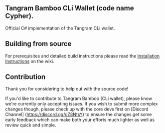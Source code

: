 
## Tangram Bamboo CLi Wallet (code name Cypher).

Official C# implementation of the Tangram CLi wallet.

## Building from source

For prerequisites and detailed build instructions please read the [Installation Instructions](https://github.com/tangramproject/Tangram.Bamboo/wiki) on the wiki.

## Contribution

Thank you for considering to help out with the source code!

If you'd like to contribute to Tangram Bamboo (CLi wallet), please know we're currently only accepting issues. If you wish to submit more
complex changes though, please check up with the core devs first on [Discord Channel] (https://discord.gg/cZ8NtsY) 
to ensure the changes get some early feedback which can make both your efforts much lighter as well as review quick and simple.
